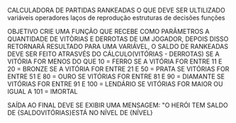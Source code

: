 CALCULADORA DE PARTIDAS RANKEADAS
O QUE DEVE SER ULTILIZADO
variáveis
operadores laços de reprodução
estruturas de decisões
funções

OBJETIVO
CRIE UMA FUNÇÃO QUE RECEBE COMO PARÂMETROS A QUANTIDADE DE VITÒRIAS E DERROTAS DE UM JOGADOR, DEPOIS DISSO RETORNARÁ 
RESULTADO PARA UMA VARIÁVEL, O SALDO DE RANKEADAS DEVE SER FEITO ATRASVÉS DO CÁLCULO(VITÓRIAS - DERROTAS)
SE A VITÓRIA FOR MENOS DO QUE 10 = FERRO
SE A VITÓRIA FOR ENTRE 11 E 20 = BRONZE
SE A VITÓRIA FOR ENTRE 21 E 50 = PRATA
SE VITÓRIAS FOR ENTRE 51 E 80 = OURO
SE VITÓRIAS FOR ENTRE 81 E 90 = DIAMANTE
SE VITÓRIAS FOR ENTRE 91 E 100 = LENDÁRIO
SE VITÓRIAS FOR MAIOR OU IGUAL A 101 = IMORTAL

SAÍDA
AO FINAL DEVE SE EXIBIR UMA MENSAGEM: "O HERÓI TEM SALDO DE {SALDOVITÓRIAS}ESTÁ NO NÍVEL DE {NÍVEL}
